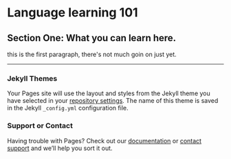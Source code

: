 <h1>Language learning 101</h1>
<h2>Section One: What you can learn here.</h2>
<p>this is the first paragraph, there's not much goin on just yet.</p>

<hr>


### Jekyll Themes

Your Pages site will use the layout and styles from the Jekyll theme you have selected in your [repository settings](https://github.com/zarahb/SML209/settings). The name of this theme is saved in the Jekyll `_config.yml` configuration file.

### Support or Contact

Having trouble with Pages? Check out our [documentation](https://help.github.com/categories/github-pages-basics/) or [contact support](https://github.com/contact) and we’ll help you sort it out.
